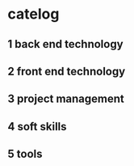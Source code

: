 # catelog

## 1 back end technology

## 2 front end technology

## 3 project management

## 4 soft skills

## 5 tools